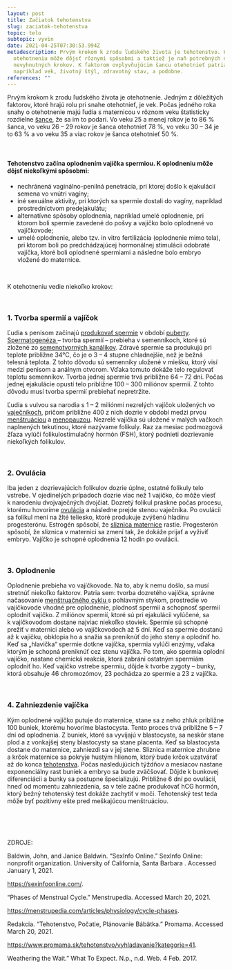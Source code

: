 ```yaml
---
layout: post
title: Začiatok tehotenstva
slug: zaciatok-tehotenstva
topic: telo
subtopic: vyvin
date: 2021-04-25T07:30:53.994Z
metadescription: Prvým krokom k zrodu ľudského života je tehotenstvo. K
  otehotneniu môže dôjsť rôznymi spôsobmi a taktiež je naň potrebných niekoľko
  nevyhnutných krokov. K faktorom ovplyvňujúcim šancu otehotnieť patria
  napríklad vek, životný štýl, zdravotný stav, a podobne.
references: ""
---
```

Prvým krokom k zrodu ľudského života je otehotnenie. Jedným z dôležitých faktorov, ktoré hrajú rolu pri snahe otehotnieť, je vek. Počas jedného roka snahy o otehotnenie majú ľudia s maternicou v rôznom veku štatisticky rozdielne [šance](https://sexinfoonline.com/biological-steps-to-becoming-pregnant/), že sa im to podarí. Vo veku 25 a menej rokov je to 86 % šanca, vo veku 26 – 29 rokov je šanca otehotnieť 78 %, vo veku 30 – 34 je to 63 % a vo veku 35 a viac rokov je šanca otehotnieť 50 %. 

<br>

#### Tehotenstvo začína oplodnením vajíčka spermiou. K oplodneniu môže dôjsť niekoľkými spôsobmi:

* nechránená vaginálno-penilná penetrácia, pri ktorej došlo k ejakulácií semena vo vnútri vagíny;
* iné sexuálne aktivity, pri ktorých sa spermie dostali do vagíny, napríklad prostredníctvom predejakulátu;
* alternatívne spôsoby oplodnenia, napríklad umelé oplodnenie, pri ktorom boli spermie zavedené do pošvy a vajíčko bolo oplodnené vo vajíčkovode;
* umelé oplodnenie, alebo tzv. in vitro fertilizácia (oplodnenie mimo tela), pri ktorom boli po predchádzajúcej hormonálnej stimulácii odobraté vajíčka, ktoré boli oplodnené spermiami a následne bolo embryo vložené do maternice.

<br>

K otehotneniu vedie niekoľko krokov:

<br>

### 1. Tvorba spermií a vajíčok

Ľudia s penisom začínajú [produkovať spermie](/tvorba-ejakulatu/) v období [puberty](/puberta/). [Spermatogenéza ](/tvorba-ejakulatu/)– tvorba spermií – prebieha v semenníkoch, ktoré sú zložené zo [semenotvorných kanálikov](/vnutorne-pohlavne-ustrojenstvo-cloveka-s-penisom/). Zdravé spermie sa produkujú pri teplote približne 34°C, čo je o 3 – 4 stupne chladnejšie, než je bežná telesná teplota. Z tohto dôvodu sú semenníky uložené v miešku, ktorý visí medzi penisom a análnym otvorom. Vďaka tomuto dokáže telo regulovať teplotu semenníkov. Tvorba jednej spermie trvá približne 64 – 72 dní. Počas jednej ejakulácie opustí telo približne 100 – 300 miliónov spermií. Z tohto dôvodu musí tvorba spermií prebiehať nepretržite. 

Ľudia s vulvou sa narodia s 1 – 2 miliónmi nezrelých vajíčok uložených vo [vaječníkoch](/vnutorne-pohlavne-ustrojenstvo-cloveka-s-vulvou/), pričom približne 400 z nich dozrie v období medzi prvou [menštruáciou](/menstruacny-cyklus/) a [menopauzou](/menopauza/). Nezrelé vajíčka sú uložené v malých vačkoch naplnených tekutinou, ktoré nazývame folikuly. Raz za mesiac podmozgová žľaza vylúči folikulostimulačný hormón (FSH), ktorý podnieti dozrievanie niekoľkých folikulov. 

<br>

### 2. Ovulácia 

Iba jeden z dozrievajúcich folikulov dozrie úplne, ostatné folikuly telo vstrebe. V ojedinelých prípadoch dozrie viac než 1 vajíčko, čo môže viesť k narodeniu dvojvaječných dvojčiat. Dozretý folikul praskne počas procesu, ktorému hovoríme [ovulácia](/menstruacny-cyklus/) a následne prejde stenou vaječníka. Po ovulácii sa folikul mení na žlté teliesko, ktoré produkuje zvýšenú hladinu progesterónu. Estrogén spôsobí, že [sliznica maternice](/vnutorne-pohlavne-ustrojenstvo-cloveka-s-vulvou/) rastie. Progesterón spôsobí, že sliznica v maternici sa zmení tak, že dokáže prijať a vyživiť embryo. Vajíčko je schopné oplodnenia 12 hodín po ovulácii. 

<br>

### 3. Oplodnenie

Oplodnenie prebieha vo vajíčkovode. Na to, aby k nemu došlo, sa musí stretnúť niekoľko faktorov. Patria sem: tvorba dozretého vajíčka, správne načasovanie [menštruačného cyklu ](/menstruacny-cyklus/)s pohlavným stykom, prostredie vo vajíčkovode vhodné pre oplodnenie, plodnosť spermií a schopnosť spermií oplodniť vajíčko. Z miliónov spermií, ktoré sú pri ejakulácii vylúčené, sa k vajíčkovodom dostane najviac niekoľko stoviek. Spermie sú schopné prežiť v maternici alebo vo vajíčkovodoch až 5 dní. Keď sa spermie dostanú až k vajíčku, obklopia ho a snažia sa preniknúť do jeho steny a oplodniť ho. Keď sa „hlavička“ spermie dotkne vajíčka, spermia vylúči enzýmy, vďaka ktorým je schopná preniknúť cez stenu vajíčka. Po tom, ako spermia oplodní vajíčko, nastane chemická reakcia, ktorá zabráni ostatným spermiám oplodniť ho. Keď vajíčko vstrebe spermiu, dôjde k tvorbe zygoty – bunky, ktorá obsahuje 46 chromozómov, 23 pochádza zo spermie a 23 z vajíčka. 

<br>

### 4. Zahniezdenie vajíčka

Kým oplodnené vajíčko putuje do maternice, stane sa z neho zhluk približne 100 buniek, ktorému hovoríme blastocysta. Tento proces trvá približne 5 – 7 dní od oplodnenia. Z buniek, ktoré sa vyvíjajú v blastocyste, sa neskôr stane plod a z vonkajšej steny blastocysty sa stane placenta. Keď sa blastocysta dostane do maternice, zahniezdi sa v jej stene. Sliznica maternice zhrubne a krčok maternice sa pokryje hustým hlienom, ktorý bude krčok uzatvárať až do konca [tehotenstva](/vyvinove-fazy-plodu-a-tehotenstvo/). Počas nasledujúcich týždňov a mesiacov nastane exponenciálny rast buniek a embryo sa bude zväčšovať. Dôjde k bunkovej diferenciácii a bunky sa postupne špecializujú. Približne 6 dní po ovulácií, hneď od momentu zahniezdenia, sa v tele začne produkovať hCG hormón, ktorý bežný tehotenský test dokáže zachytiť v moči. Tehotenský test teda môže byť pozitívny ešte pred meškajúcou menštruáciou.

<br>

<br>

<br>

<p class="important-text">ZDROJE:</p>

Baldwin, John, and Janice Baldwin. “SexInfo Online.” SexInfo Online: nonprofit organization. University of California, Santa Barbara . Accessed January 1, 2021. 

<https://sexinfoonline.com/>. 

“Phases of Menstrual Cycle.” Menstrupedia. Accessed March 20, 2021. 

<https://menstrupedia.com/articles/physiology/cycle-phases>. 

Redakcia. “Tehotenstvo, Počatie, Plánovanie Bábätka.” Promama. Accessed March 20, 2021. 

<https://www.promama.sk/tehotenstvo/vyhladavanie?kategorie=41>. 

Weathering the Wait.” What To Expect. N.p., n.d. Web. 4 Feb. 2017.